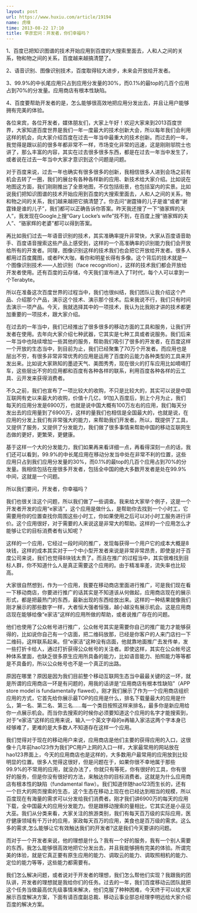```yaml
---
layout: post
url: https://www.huxiu.com/article/19194
name: 虎嗅
time: 2013-08-22 17:10
title: 李彦宏问：开发者，你们幸福吗？
---
```

1、百度已把知识图谱的技术开始应用到百度的大搜索里面去，人和人之间的关系，物和物之间的关系，百度越来越搞清楚了。

2、语音识别、图像识别技术，百度取得较大进步，未来会开放给开发者。

3、99.9%的中长尾应用只占到应用分发量的30%，而0.1%的最top的几百个应用占到70%的分发量。应用商店有根本性缺陷。

4、百度要帮助开发者的是，怎么能够很高效地把应用分发出去，并且让用户能够拥有完美的体验。

各位来宾，各位开发者，媒体朋友们，大家上午好！欢迎大家来到2013百度世界，大家知道百度世界是我们一年一度最大的技术创新大会，所以每年我们会利用这样的机会，向大家介绍百度在过去一年当中最重大的技术创新。而过去的一年，我觉得是跟以前的很多年都非常不一样，市场变化非常的迅速，这是刚刚邬院士也讲了，那么丰富的内容，其实在过去很多很多东西，都是在过去一年当中发生了，或者说在过去一年当中大家才意识到这个问题是问题。

对于百度来说，过去一年也确实有很多很多的创新，我相信很多人进到会场之前有机会去转了一圈，我们的展台有各种各样新的应用、新技术给大家介绍。比如说在地图这方面，我们刚刚推出了全景地图，不仅包括街景，也包括室内的实景。比如说我们把知识图谱的技术开始应用到百度的大搜索里面去，人和人之间的关系，物和物之间的关系，我们越来越把它搞清楚了。你去问“谢霆锋的儿子是谁”或者“谢霆锋是谁的儿子”，我们都可以正确告诉你答案。昨天我还搜了一下“骆家辉的夫人”，我发现在Google上搜“Gary Locke’s wife”找不到，在百度上搜“骆家辉的夫人”、“骆家辉的老婆”都可以得到答案。

再比如我们过去一年语音识别的技术，其实准确率提升非常快，大家从百度语音助手、百度语音搜索这些产品上感受到，这样的一个高准确率的识别能力我们会开放给所有的开发者。同理，图像识别这样的技术我们也会把它开放给开发者。很多人都用过百度魔图，或者PK大咖，看你和明星长得有多像。这个背后的技术就是一个图像识别技术——人脸识别（face recognition），这样的技术我们都会开放给开发者使用。还有百度的云存储，今天我们宣布进入了T时代，每个人可以拿到一个Terabyte。

所以在准备这次百度世界的过程当中，我们也很纠结，我们团队让我介绍这个产品、介绍那个产品，演示这个技术、演示那个技术。后来我说不行，我们只有时间去演示一项产品。今天，我就选择其中的一项技术，我认为比我刚才讲的技术都更加重要的一项技术，跟大家介绍。

在过去的一年当中，我们已经推出了很多很多的移动方面的工具和服务，让我们开发者在使用。去年向大家介绍七种武器，它其实是七种工具或者说服务。我们后来一年当中也陆续增加一些其他的服务，帮助我们吸引了很多的开发者，在百度这样一个开放的生态当中，到目前为止，我们已经聚集了70万个开发者。而应用也是层出不穷，有很多非常非常优秀的应用是运用了百度的云能力各种类型的工具来开发出来。比如说大家熟知的墨迹天气、美图秀秀，现在很火的打车应用比如嘀嘀打车，这些层出不穷的应用都和百度有各种各样的联系，利用百度各种各样的云工具、云开发来获得消费者。

不久之前，我们也宣布了一项比较大的收购，不只是比较大的，其实可以说是中国互联网有史以来最大的收购，价值十几亿，91加入百度后，到上个月为止，我们每天的应用分发是6900万，也就是说中国大概有100万左右的应用，我们每天分发出去的应用量到了6900万，这样的量我们也相信是全国最大的，也就是说，在应用的分发上我们有非常强大的能力，来帮助我们开发者。所以，既提供了工具，又提供了服务，又提供了分发能力，我们做了很多事情来帮助中国的移动互联网生态做的更好，更繁荣，更健康。

基于这样一个大的分发能力，我们如果再来看详细一点，再看得深刻一点的话，我们还可以看到，99.9%的中长尾应用在移动分发当中处在非常不利的位置，这些应用只占到我们应用分发量的30%，而0.1%的最top的几百个应用占到70%的分发量。我相信包括在座很多开发者，包括全中国的绝大多数开发者是处在99.9%中间，这就是一个问题。

所以我们要问，开发者，你幸福吗？

我们也很关注这个问题，所以我们做了一些调查。我来给大家举个例子，这是一个开发者开发的应用“e家洁”，这个应用是做什么，是帮助你去找到一个小时工，它需要用你的位置查找你周围这些小时工，你如果使用之后可以对小时工服务进行评价。这个应用很好，对于需要的人来说这是非常大的帮助。这样的一个应用怎么才能够让它的目标消费者有认知呢？

这样的一个应用，它经过一段时间的推广，发现每获得一个用户它的成本大概是8块钱，这样的成本其实对于一个中小型开发者来说是非常非常昂贵，即使是对于百度公司来说，我们也觉得8块钱太贵了。而且在推广的过程当中，其实很难找到目标人群，你不知道什么人是真正需要这个应用的。由于精准率差，流失率也比较高。

大家很自然想到，作为一个应用，我要在移动商店里面进行推广，可是我们现在看一下移动商店，你要进行推广的话其实是不知道该从何做起，应用商店现在的展示形式，都是把最热门的东西，最新出现的东西给放出来。这样的一种结果就像我们刚才展示的那些数字一样，大者恒大强者恒强，越小越没有展示机会。这是应用商店现在能够给像“e家洁”这样的应用所做的帮助，或者说推广存在的问题。

他们也使用了公众帐号进行推广，公众帐号其实是需要你自己的推广能力才能够获得的，比如说你自己有一个店面，把二维码放那，已经是你客户的人来门店扫一下二维码，这样联系起来。但“e家洁”这种没有店面，他就靠地面推广去发传单，发一些打折卡给人，通过打折获得公众帐号的关注者。即使这样，其实在公众帐号这种体系里面，也缺乏很多原生应用所具备的能力，比如语音能力、拍照能力等等都是不具备的，所以公众帐号也不是一个真正的出路。

原因在哪里？原因是因为我们目前整个移动互联网生态当中最最关键的这一环，就是所谓的应用商店一环是有问题的，用我的话讲是“应用商店有根本性缺陷”（APP store model is fundamentally flawed）。刚才我们展示了作为一个应用商店组织应用的方式，它首先给你展示最TOP的应用是什么，排名下载量最大的应用是什么，第一名、第二名、第三名……每一个类目按照这样来排名，最多你是新应用给你一点展示机会。而当你去搜索的时候你必须要知道这个应用的名字才能搜索到，对于“e家洁”这样的应用来说，输入一个英文字母的e再输入家洁这两个字本身已经够难了，更难的是大多数人不知道存在这样一个应用。

我们觉得对于现在的移动用户来说，应用商店是他们主要的获得应用的入口，这很像十几年前hao123作为我们PC用户上网的入口一样，大家最常用的网站放在hao123界面上，今天的应用商店也是这样的，大多数用户最常用的应用放到比较明显的位置。很多人觉得这很好，但是问题在于，如果你很不幸地属于那些99.9%的不常用的应用，就没办法了，你就只有等死，你有很好的工具，你有很好的服务，但是你没有很好的方法，来触达你的目标消费者。这就是为什么应用商店有根本性的缺陷（fundamental flaw）。我们知道伴随hao123而生长的，还有一个巨大的网页搜索的生态，这个生态在移动上现在也已经达到相当的规模，所以百度现在有海量的需求可以分发给我们消费者。刚才我们讲6900万的每天的应用下载，全中国最大的应用分发能力。但是跟移动搜索的量相比，它其实还是小巫见大巫。我们从分类来看，大家关注的旅游类别，我们有每天百万级的实际应用，医疗健康领域有千万计的应用，家政每天百万的应用，美食也是百万级的需求。这么多的需求,怎么能够让它有效触达我们的开发者?这是我们今天要讲的问题。

而对于一个开发者来说，他的理想是什么？我有一个好的服务，我有一个别人需要的东西，我怎么能够很高效地把它分发出去，并且我能够拥有完美的体验。所谓完美的体验，就是它真正要有原生应用的能力、调取云的能力、调取照相机的能力、定位的能力等等，这些能力都需要有。

我们怎么解决问题，或者说对于开发者的理想，我们怎么帮他们实现？我跟我的团队讲，开发者的理想就是我给你们的任务。过去的一年，我们百度移动云团队就把这个任务当做最高优先级事情来解决，他们克服了种种困难，今天终于可以给大家展示百度解决方案，下面有请百度副总裁、移动云事业部总经理李明远给大家介绍百度的解决方案。

